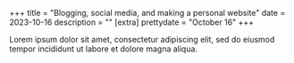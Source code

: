 +++
title = "Blogging, social media, and making a personal website"
date = 2023-10-16
description = ""
[extra]
prettydate = "October 16"
+++

Lorem ipsum dolor sit amet, consectetur adipiscing elit, sed do eiusmod tempor incididunt ut labore et dolore magna aliqua.
